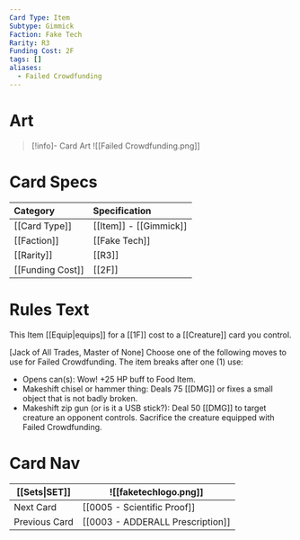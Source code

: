 ```yaml
---
Card Type: Item
Subtype: Gimmick
Faction: Fake Tech
Rarity: R3
Funding Cost: 2F
tags: []
aliases:
  - Failed Crowdfunding
---
```

# Art

> [!info]- Card Art
> ![[Failed Crowdfunding.png]]

# Card Specs

| Category | Specification| 
| :--- | :--- |
| [[Card Type]] | [[Item]] - [[Gimmick]] |  
| [[Faction]] | [[Fake Tech]] |  
| [[Rarity]] | [[R3]] |  
| [[Funding Cost]] | [[2F]] | 

# Rules Text  

This Item [[Equip|equips]] for a [[1F]] cost to a [[Creature]] card you control.  

[Jack of All Trades, Master of None] Choose one of the following moves to use for Failed Crowdfunding. The item breaks after one (1) use:
- Opens can(s): Wow! +25 HP buff to Food Item.
- Makeshift chisel or hammer thing:  Deals 75 [[DMG]] or fixes a small object that is not badly broken.
- Makeshift zip gun (or is it a USB stick?): Deal 50 [[DMG]] to target creature an opponent controls.  Sacrifice the creature equipped with Failed Crowdfunding.  


# Card Nav

| [[Sets\|SET]] | ![[faketechlogo.png]] |
| --- | --- |
| Next Card | [[0005 - Scientific Proof]] |
| Previous Card | [[0003 - ADDERALL Prescription]] |


